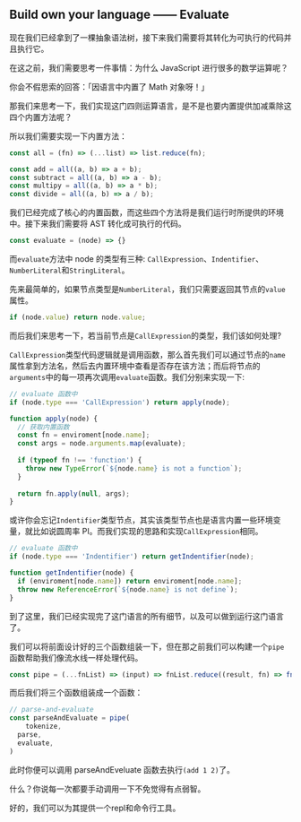 ## Build own your language —— Evaluate

现在我们已经拿到了一棵抽象语法树，接下来我们需要将其转化为可执行的代码并且执行它。

在这之前，我们需要思考一件事情：为什么 JavaScript 进行很多的数学运算呢？

你会不假思索的回答：「因语言中内置了 Math 对象呀！」

那我们来思考一下，我们实现这门四则运算语言，是不是也要内置提供加减乘除这四个内置方法呢？

所以我们需要实现一下内置方法：

```javascript 
const all = (fn) => (...list) => list.reduce(fn);

const add = all((a, b) => a + b);
const subtract = all((a, b) => a - b);
const multipy = all((a, b) => a * b);
const divide = all((a, b) => a / b);
```

我们已经完成了核心的内置函数，而这些四个方法将是我们运行时所提供的环境中。接下来我们需要将 AST 转化成可执行的代码。

```javascript
const evaluate = (node) => {}
```

而`evaluate`方法中 node 的类型有三种: `CallExpression`、`Indentifier`、`NumberLiteral`和`StringLiteral`。

先来最简单的，如果节点类型是`NumberLiteral`，我们只需要返回其节点的`value`属性。

```javascript
if (node.value) return node.value;
```

而后我们来思考一下，若当前节点是`CallExpression`的类型，我们该如何处理?

`CallExpression`类型代码逻辑就是调用函数，那么首先我们可以通过节点的`name`属性拿到方法名，然后去内置环境中查看是否存在该方法；而后将节点的`arguments`中的每一项再次调用`evaluate`函数。我们分别来实现一下:

```javascript
// evaluate 函数中
if (node.type === 'CallExpression') return apply(node);

function apply(node) {
  // 获取内置函数
  const fn = enviroment[node.name];
  const args = node.arguments.map(evaluate);
  
  if (typeof fn !== 'function') {
    throw new TypeError(`${node.name} is not a function`);
  }
  
  return fn.apply(null, args);
}
```

或许你会忘记`Indentifier`类型节点，其实该类型节点也是语言内置一些环境变量，就比如说圆周率 PI。而我们实现的思路和实现`CallExpression`相同。

```javascript
// evaluate 函数中
if (node.type === 'Indentifier') return getIndentifier(node);

function getIndentifier(node) {
  if (enviroment[node.name]) return enviroment[node.name];
  throw new ReferenceError(`${node.name} is not define`);
}
```

到了这里，我们已经实现完了这门语言的所有细节，以及可以做到运行这门语言了。

我们可以将前面设计好的三个函数组装一下，但在那之前我们可以构建一个`pipe`函数帮助我们像流水线一样处理代码。

```javascript
const pipe = (...fnList) => (input) => fnList.reduce((result, fn) => fn(result), result);
```

而后我们将三个函数组装成一个函数：

```javascript
// parse-and-evaluate
const parseAndEvaluate = pipe(
	tokenize,
  parse,
  evaluate,
)
```

此时你便可以调用 parseAndEveluate 函数去执行`(add 1 2)`了。

什么？你说每一次都要手动调用一下不免觉得有点弱智。

好的，我们可以为其提供一个repl和命令行工具。